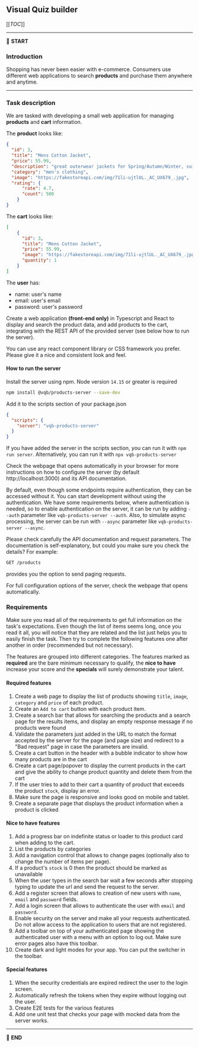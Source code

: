 ## Visual Quiz builder

[[_TOC_]]

---

:scroll: **START**


### Introduction

Shopping has never been easier with e-commerce.
Consumers use different web applications to search **products** and purchase them anywhere and anytime.

---

### Task description

We are tasked with developing a small web application for managing **products** and **cart** information.

The **product** looks like:
```json
{
  "id": 3,
  "title": "Mens Cotton Jacket",
  "price": 55.99,
  "description": "great outerwear jackets for Spring/Autumn/Winter, suitable for many occasions, such as working, hiking, camping, mountain/rock climbing, cycling, traveling or other outdoors. Good gift choice for you or your family member. A warm hearted love to Father, husband or son in this thanksgiving or Christmas Day.",
  "category": "men's clothing",
  "image": "https://fakestoreapi.com/img/71li-ujtlUL._AC_UX679_.jpg",
  "rating": {
      "rate": 4.7,
      "count": 500
    }
}

```

The **cart** looks like:
```json
[
    {
      "id": 3,
      "title": "Mens Cotton Jacket",
      "price": 55.99,
      "image": "https://fakestoreapi.com/img/71li-ujtlUL._AC_UX679_.jpg",
      "quantity": 1
    }
]
```

The **user** has:
- name: user's name
- email: user's email 
- password: user's password 

Create a web application **(front-end only)** in Typescript and React to display and search the product data, and add products to the cart, integrating with the REST API of the provided server (see below how to run the server). 

You can use any react component library or CSS framework you prefer. Please give it a nice and consistent look and feel.

#### How to run the server

Install the server using npm. Node version `14.15` or greater is required

```bash
npm install @vqb/products-server --save-dev
```

Add it to the scripts section of your package.json

```json
{
  "scripts": {
    "server": "vqb-products-server"
  }
}
```

If you have added the server in the scripts section, you can run it with `npm run server`. Alternatively, you can run it with `npx vqb-products-server`

Check the webpage that opens automatically in your browser for more instructions on how to configure the server (by default http://localhost:3000) and its API documentation.

By default, even though some endpoints require authentication, they can be accessed without it. You can start development without using the authentication. We have some requirements below, where authentication is needed, so to enable authentication on the server, it can be run by adding `--auth` parameter like `vqb-products-server --auth`. Also, to simulate async processing, the server can be run with `--async` parameter like `vqb-products-server --async`.

Please check carefully the API documentation and request parameters. The documentation is self-explanatory, but could you make sure you check the details? For example:
```bash
GET /products
```
provides you the option to send paging requests. 

For full configuration options of the server, check the webpage that opens automatically.


### Requirements

Make sure you read all of the requirements to get full information on the task's expectations. Even though the list of items seems long, once you read it all, you will notice that they are related and the list just helps you to easily finish the task. Then try to complete the following features one after another in order (recommended but not necessary). 

The features are grouped into different categories. The features marked as **required** are the bare minimum necessary to qualify,
the **nice to have** increase your score and the **specials** will surely demonstrate your talent.

#### Required features

1. Create a web page to display the list of products showing `title`, `image`, `category` and `price` of each product.
2. Create an `Add to cart` button with each product item.
3. Create a search bar that allows for searching the products and a search page for the results items, and display an empty response message if no products were found
4. Validate the parameters just added in the URL to match the format accepted by the server for the page (and page size) and redirect to a "Bad request" page in case the parameters are invalid.
5. Create a cart button in the header with a bubble indicator to show how many products are in the cart
7. Create a cart page/popover to display the current products in the cart and give the ability to change product quantity and delete them from the cart
8. If the user tries to add to their cart a quantity of product that exceeds the product `stock`, display an error.
9. Make sure the page is responsive and looks good on mobile and tablet.
10. Create a separate page that displays the product information when a product is clicked

#### Nice to have features

1. Add a progress bar on indefinite status or loader to this product card when adding to the cart.
2. List the products by categories
3. Add a navigation control that allows to change pages (optionally also to change the number of items per page).
4. If a product's `stock` is 0 then the product should be marked as unavailable
5. When the user types in the search bar wait a few seconds after stopping typing to update the url and send the request to the server.
6. Add a register screen that allows to creation of new users with `name`, `email` and `password` fields.
7. Add a login screen that allows to authenticate the user with `email` and `password`.
8. Enable security on the server and make all your requests authenticated. Do not allow access to the application to users that are not registered.
9. Add a toolbar on top of your authenticated page showing the authenticated user with a menu with an option to log out. Make sure error pages also have this toolbar.
10. Create dark and light modes for your app. You can put the switcher in the toolbar.

#### Special features

1. When the security credentials are expired redirect the user to the login screen.
2. Automatically refresh the tokens when they expire without logging out the user.
3. Create E2E tests for the various features
4. Add one unit test that checks your page with mocked data from the server works.

---
:scroll: **END**
